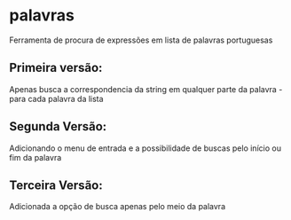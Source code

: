 ﻿# palavras
Ferramenta de procura de expressões em lista de palavras portuguesas

## Primeira versão:
Apenas busca a correspondencia da string em qualquer parte da palavra - para cada palavra da lista

## Segunda Versão:
Adicionando o menu de entrada e a possibilidade de buscas pelo início ou fim da palavra

## Terceira Versão:
Adicionada a opção de busca apenas pelo meio da palavra
